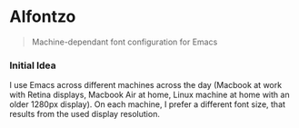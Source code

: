 # Alfontzo
> Machine-dependant font configuration for Emacs

### Initial Idea
I use Emacs across different machines across the day
(Macbook at work with Retina displays, Macbook Air at home,
Linux machine at home with an older 1280px display). On each
machine, I prefer a different font size, that results from
the used display resolution.
